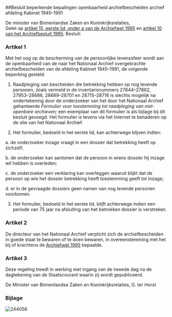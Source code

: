 <meta http-equiv='Content-Type' content='text/html; charset=utf-8' />

##Besluit beperkende bepalingen openbaarheid archiefbescheiden archief afdeling Kabinet 1945–1991

De minister van Binnenlandse Zaken en Koninkrijksrelaties,  
Gelet op [artikel 15, eerste lid, onder a van de Archiefwet 1995](../../../../../../../../../wet/archiefwet/1995/BWBR0007376/README.md) en [artikel 10 van het Archiefbesluit 1995](../../../../../../../../../AMvB/archiefbesluit/1995/BWBR0007748/README.md);
Besluit:    

### Artikel  1  

Met het oog op de bescherming van de persoonlijke levenssfeer wordt aan de openbaarheid van de naar het Nationaal Archief overgebrachte archiefbescheiden van de afdeling Kabinet 1945–1991, de volgende beperking gesteld: 

1. Raadpleging van bescheiden die betrekking hebben op nog levende personen, zoals vermeld in de inventarisnummers 27844–27862, 27953–28686, 28689–28701 en 28715–28716 is slechts mogelijk na ondertekening door de onderzoeker van het door het Nationaal Archief gehanteerde *Formulier voor toestemming tot raadpleging van niet-openbare archieven;* een exemplaar van dit formulier is als bijlage bij dit besluit gevoegd. Het formulier is tevens via het Internet te benaderen op de site van het Nationaal Archief.  

2. Het formulier, bedoeld in het eerste lid, kan achterwege blijven indien: 

a. de onderzoeker inzage vraagt in een dossier dat betrekking heeft op zichzelf;  

b. de onderzoeker kan aantonen dat de persoon in wiens dossier hij inzage wil hebben is overleden;  

c. de onderzoeker een verklaring kan overleggen waaruit blijkt dat de persoon op wie het dossier betrekking heeft toestemming geeft tot inzage;  

d. er in de gevraagde dossiers geen namen van nog levende personen voorkomen.    

3. Het formulier, bedoeld in het eerste lid, blijft achterwege indien een periode van 75 jaar na afsluiting van het betrokken dossier is verstreken.   

### Artikel  2  

De directeur van het Nationaal Archief verplicht zich de archiefbescheiden in goede staat te bewaren of te doen bewaren, in overeenstemming met het bij of krachtens de [Archiefwet 1995](../../../../../../../../../wet/archiefwet/1995/BWBR0007376/README.md) bepaalde. 

### Artikel  3  

Deze regeling treedt in werking met ingang van de tweede dag na de dagtekening van de Staatscourant waarin zij wordt gepubliceerd. 

De 
Minister van Binnenlandse Zaken en Koninkrijksrelaties, 
G. ter Horst    

### Bijlage  

![244056](http://wetten.overheid.nl/Illustration/244056)

